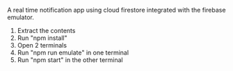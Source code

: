 A real time notification app using cloud firestore integrated with the firebase emulator.

1. Extract the contents
2. Run "npm install"
3. Open 2 terminals
4. Run "npm run emulate" in one terminal
5. Run "npm start" in the other terminal
